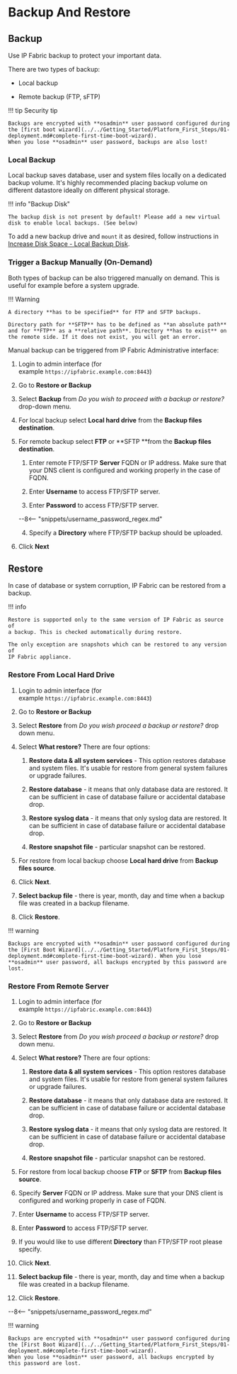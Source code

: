 # Backup And Restore

## Backup

Use IP Fabric backup to protect your important data.

There are two types of backup:

- Local backup

- Remote backup (FTP, sFTP)

!!! tip Security tip

    Backups are encrypted with **osadmin** user password configured during the [first boot wizard](../../Getting_Started/Platform_First_Steps/01-deployment.md#complete-first-time-boot-wizard).
    When you lose **osadmin** user password, backups are also lost!

### Local Backup

Local backup saves database, user and system files locally on a
dedicated backup volume. It's highly recommended placing backup volume
on different datastore ideally on different physical storage.

!!! info "Backup Disk"

    The backup disk is not present by default! Please add a new virtual disk to enable local backups. (See below)

To add a new backup drive and `mount` it as desired, follow instructions in [Increase Disk Space - Local Backup Disk](../../System_Administration/increase_disk_space.md#local-backup-disk).

### Trigger a Backup Manually (On-Demand)

Both types of backup can be also triggered manually on demand. This is
useful for example before a system upgrade.

!!! Warning

    A directory **has to be specified** for FTP and SFTP backups.

    Directory path for **SFTP** has to be defined as **an absolute path** and for **FTP** as a **relative path**. Directory **has to exist** on the remote side. If it does not exist, you will get an error.

Manual backup can be triggered from IP Fabric Administrative interface:

1.  Login to admin interface (for
    example `https://ipfabric.example.com:8443`)

2.  Go to **Restore or Backup**

3.  Select **Backup** from *Do you wish to proceed with a backup or
    restore?* drop-down menu.

4.  For local backup select **Local hard drive** from the **Backup
    files destination**.

5.  For remote backup select **FTP** or **SFTP **from the **Backup
    files destination**.

    1.  Enter remote FTP/SFTP **Server** FQDN or IP address. Make sure
        that your DNS client is configured and working properly in the
        case of FQDN.

    2.  Enter **Username** to access FTP/SFTP server.

    3.  Enter **Password** to access FTP/SFTP server.

    --8<-- "snippets/username_password_regex.md"

    4.  Specify a **Directory** where FTP/SFTP backup should be
        uploaded.

6.  Click **Next**

## Restore

In case of database or system corruption, IP Fabric can be restored from
a backup.

!!! info

    Restore is supported only to the same version of IP Fabric as source of
    a backup. This is checked automatically during restore.

    The only exception are snapshots which can be restored to any version of
    IP Fabric appliance.

### Restore From Local Hard Drive

1.  Login to admin interface (for
    example `https://ipfabric.example.com:8443`)

2.  Go to **Restore or Backup**

3.  Select **Restore** from *Do you wish proceed a backup or
    restore?* drop down menu.

4.  Select **What restore?** There are four options:

    1.  **Restore data & all system services** - This option restores
        database and system files. It's usable for restore from general
        system failures or upgrade failures.

    2.  **Restore database** - it means that only database data are
        restored. It can be sufficient in case of database failure or
        accidental database drop.

    3.  **Restore syslog data** - it means that only syslog data are
        restored. It can be sufficient in case of database failure or
        accidental database drop.

    4.  **Restore snapshot file** - particular snapshot can be
        restored.

5.  For restore from local backup choose **Local hard drive** from
    **Backup files source**.

6.  Click **Next**.

7.  **Select backup file** - there is year, month, day and time when a
    backup file was created in a backup filename.

8.  Click **Restore**.

!!! warning

    Backups are encrypted with **osadmin** user password configured during the [First Boot Wizard](../../Getting_Started/Platform_First_Steps/01-deployment.md#complete-first-time-boot-wizard). When you lose **osadmin** user password, all backups encrypted by this password are lost.

### Restore From Remote Server

1.  Login to admin interface (for
    example `https://ipfabric.example.com:8443`)

2.  Go to **Restore or Backup**

3.  Select **Restore** from *Do you wish proceed a backup or
    restore?* drop down menu.

4.  Select **What restore?** There are four options:

    1.  **Restore data & all system services** - This option restores
        database and system files. It's usable for restore from general
        system failures or upgrade failures.

    2.  **Restore database** - it means that only database data are
        restored. It can be sufficient in case of database failure or
        accidental database drop.

    3.  **Restore syslog data** - it means that only syslog data are
        restored. It can be sufficient in case of database failure or
        accidental database drop.

    4.  **Restore snapshot file** - particular snapshot can be
        restored.

5.  For restore from local backup choose **FTP** or **SFTP** from
    **Backup files source**.

6.  Specify **Server** FQDN or IP address. Make sure that your DNS
    client is configured and working properly in case of FQDN.

7.  Enter **Username** to access FTP/SFTP server.

8.  Enter **Password** to access FTP/SFTP server.

9.  If you would like to use different **Directory** than
    FTP/SFTP root please specify.

10. Click **Next**.

11. **Select backup file** - there is year, month, day and time when a
    backup file was created in a backup filename.

12. Click **Restore**.

--8<-- "snippets/username_password_regex.md"

!!! warning

    Backups are encrypted with **osadmin** user password configured during
    the [First Boot Wizard](../../Getting_Started/Platform_First_Steps/01-deployment.md#complete-first-time-boot-wizard).
    When you lose **osadmin** user password, all backups encrypted by
    this password are lost.
